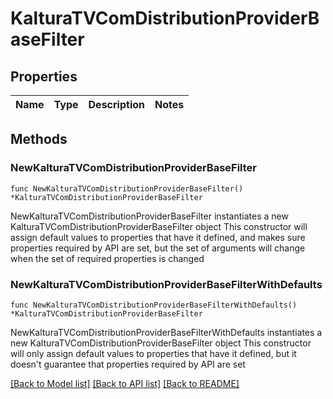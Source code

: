 # KalturaTVComDistributionProviderBaseFilter

## Properties

Name | Type | Description | Notes
------------ | ------------- | ------------- | -------------

## Methods

### NewKalturaTVComDistributionProviderBaseFilter

`func NewKalturaTVComDistributionProviderBaseFilter() *KalturaTVComDistributionProviderBaseFilter`

NewKalturaTVComDistributionProviderBaseFilter instantiates a new KalturaTVComDistributionProviderBaseFilter object
This constructor will assign default values to properties that have it defined,
and makes sure properties required by API are set, but the set of arguments
will change when the set of required properties is changed

### NewKalturaTVComDistributionProviderBaseFilterWithDefaults

`func NewKalturaTVComDistributionProviderBaseFilterWithDefaults() *KalturaTVComDistributionProviderBaseFilter`

NewKalturaTVComDistributionProviderBaseFilterWithDefaults instantiates a new KalturaTVComDistributionProviderBaseFilter object
This constructor will only assign default values to properties that have it defined,
but it doesn't guarantee that properties required by API are set


[[Back to Model list]](../README.md#documentation-for-models) [[Back to API list]](../README.md#documentation-for-api-endpoints) [[Back to README]](../README.md)



